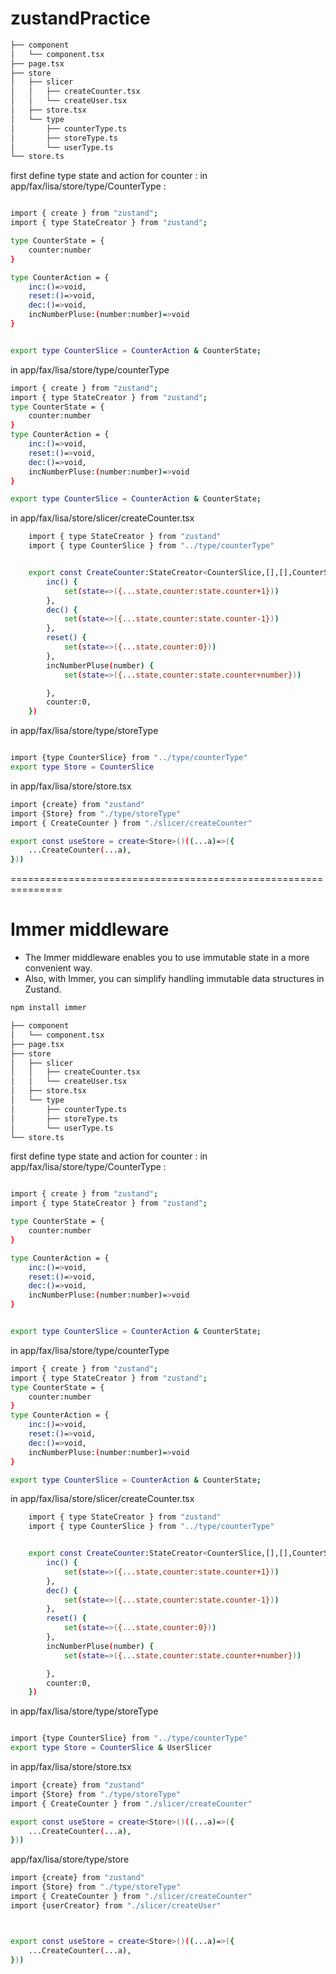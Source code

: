 # zustandPractice
```bash
├── component
│   └── component.tsx
├── page.tsx
├── store
│   ├── slicer
│   │   ├── createCounter.tsx
│   │   └── createUser.tsx
│   ├── store.tsx
│   └── type
│       ├── counterType.ts
│       ├── storeType.ts
│       └── userType.ts
└── store.ts
```

first define type state and action for counter  :
in app/fax/lisa/store/type/CounterType : 

```sh

import { create } from "zustand";
import { type StateCreator } from "zustand";

type CounterState = {
    counter:number
}

type CounterAction = {
    inc:()=>void,
    reset:()=>void,
    dec:()=>void,
    incNumberPluse:(number:number)=>void
}


export type CounterSlice = CounterAction & CounterState;

```

in app/fax/lisa/store/type/counterType

```sh
import { create } from "zustand";
import { type StateCreator } from "zustand";
type CounterState = {
    counter:number
}
type CounterAction = {
    inc:()=>void,
    reset:()=>void,
    dec:()=>void,
    incNumberPluse:(number:number)=>void
}

export type CounterSlice = CounterAction & CounterState;

```



in app/fax/lisa/store/slicer/createCounter.tsx

```sh
    import { type StateCreator } from "zustand"
    import { type CounterSlice } from "../type/counterType"


    export const CreateCounter:StateCreator<CounterSlice,[],[],CounterSlice> =(set)=>({
        inc() {
            set(state=>({...state,counter:state.counter+1}))
        },
        dec() {
            set(state=>({...state,counter:state.counter-1}))
        },
        reset() {
            set(state=>({...state,counter:0}))
        },
        incNumberPluse(number) {
            set(state=>({...state,counter:state.counter+number}))

        },
        counter:0,
    }) 

```

in app/fax/lisa/store/type/storeType

```sh

import {type CounterSlice} from "../type/counterType"
export type Store = CounterSlice
```

in app/fax/lisa/store/store.tsx

```sh
import {create} from "zustand"
import {Store} from "./type/storeType"
import { CreateCounter } from "./slicer/createCounter"

export const useStore = create<Store>()((...a)=>({
    ...CreateCounter(...a),
}))

```
===============================================================


# Immer middleware

* The Immer middleware enables you to use immutable state in a more convenient way.
* Also, with Immer, you can simplify handling immutable data structures in Zustand.


```sh
npm install immer
 ```

```bash
├── component
│   └── component.tsx
├── page.tsx
├── store
│   ├── slicer
│   │   ├── createCounter.tsx
│   │   └── createUser.tsx
│   ├── store.tsx
│   └── type
│       ├── counterType.ts
│       ├── storeType.ts
│       └── userType.ts
└── store.ts
```
first define type state and action for counter  :
in app/fax/lisa/store/type/CounterType : 

```sh

import { create } from "zustand";
import { type StateCreator } from "zustand";

type CounterState = {
    counter:number
}

type CounterAction = {
    inc:()=>void,
    reset:()=>void,
    dec:()=>void,
    incNumberPluse:(number:number)=>void
}


export type CounterSlice = CounterAction & CounterState;

```

in app/fax/lisa/store/type/counterType

```sh
import { create } from "zustand";
import { type StateCreator } from "zustand";
type CounterState = {
    counter:number
}
type CounterAction = {
    inc:()=>void,
    reset:()=>void,
    dec:()=>void,
    incNumberPluse:(number:number)=>void
}

export type CounterSlice = CounterAction & CounterState;

```

in app/fax/lisa/store/slicer/createCounter.tsx

```sh
    import { type StateCreator } from "zustand"
    import { type CounterSlice } from "../type/counterType"


    export const CreateCounter:StateCreator<CounterSlice,[],[],CounterSlice> =(set)=>({
        inc() {
            set(state=>({...state,counter:state.counter+1}))
        },
        dec() {
            set(state=>({...state,counter:state.counter-1}))
        },
        reset() {
            set(state=>({...state,counter:0}))
        },
        incNumberPluse(number) {
            set(state=>({...state,counter:state.counter+number}))

        },
        counter:0,
    }) 

```


in app/fax/lisa/store/type/storeType

```sh

import {type CounterSlice} from "../type/counterType"
export type Store = CounterSlice & UserSlicer
```

in app/fax/lisa/store/store.tsx

```sh
import {create} from "zustand"
import {Store} from "./type/storeType"
import { CreateCounter } from "./slicer/createCounter"

export const useStore = create<Store>()((...a)=>({
    ...CreateCounter(...a),
}))

```

app/fax/lisa/store/type/store
```sh
import {create} from "zustand"
import {Store} from "./type/storeType"
import { CreateCounter } from "./slicer/createCounter"
import {userCreator} from "./slicer/createUser"



export const useStore = create<Store>()((...a)=>({
    ...CreateCounter(...a),
}))
```

